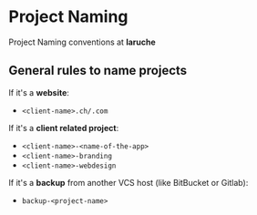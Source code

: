 # Project Naming

Project Naming conventions at **laruche**

## General rules to name projects

If it's a **website**:

-   `<client-name>.ch/.com`

If it's a **client related project**:

-   `<client-name>-<name-of-the-app>`
-   `<client-name>-branding`
-   `<client-name>-webdesign`

If it's a **backup** from another VCS host (like BitBucket or Gitlab):

-   `backup-<project-name>`
